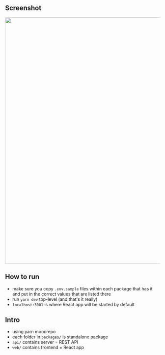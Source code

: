 ## Screenshot

<img src="https://imgur.com/PixZa0G.png" width=800/ >

## How to run

- make sure you copy `.env.sample` files within each package that has it and put in the correct values that are listed there
- run `yarn dev` top-level (and that's it really)
- `localhost:3001` is where React app will be started by default

## Intro

- using yarn monorepo
- each folder in `packages/` is standalone package
- `api/` contains server = REST API
- `web/` contains frontend = React app

